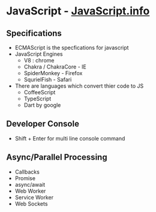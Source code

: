 # JavaScript - [JavaScript.info](https://javascript.info/)

## Specifications
  - ECMAScript is the specfications for javascript
  - JavaScript Engines
      - V8 : chrome
      - Chakra / ChakraCore - IE
      - SpiderMonkey - Firefox
      - SqurielFish - Safari
  - There are languages which convert thier code to JS
      - CoffeeScript
      - TypeScript
      - Dart by google
 
 
 ## Developer Console
  - Shift + Enter for multi line console command


## Async/Parallel Processing
 - Callbacks
 - Promise
 - async/await
 - Web Worker
 - Service Worker
 - Web Sockets
